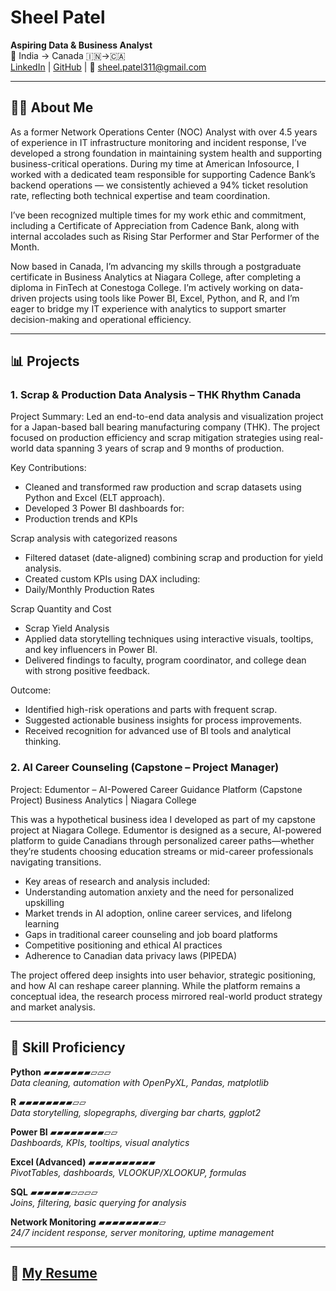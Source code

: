# Sheel Patel

**Aspiring Data & Business Analyst**  
📍 India → Canada 🇮🇳→🇨🇦  
[LinkedIn](https://www.linkedin.com/in/sheelp311) | [GitHub](https://github.com/sheel311) | 📧 sheel.patel311@gmail.com

---

## 👨‍💻 About Me  
As a former Network Operations Center (NOC) Analyst with over 4.5 years of experience in IT infrastructure monitoring and incident response, I’ve developed a strong foundation in maintaining system health and supporting business-critical operations. During my time at American Infosource, I worked with a dedicated team responsible for supporting Cadence Bank’s backend operations — we consistently achieved a 94% ticket resolution rate, reflecting both technical expertise and team coordination.

I’ve been recognized multiple times for my work ethic and commitment, including a Certificate of Appreciation from Cadence Bank, along with internal accolades such as Rising Star Performer and Star Performer of the Month.

Now based in Canada, I’m advancing my skills through a postgraduate certificate in Business Analytics at Niagara College, after completing a diploma in FinTech at Conestoga College. I’m actively working on data-driven projects using tools like Power BI, Excel, Python, and R, and I’m eager to bridge my IT experience with analytics to support smarter decision-making and operational efficiency.

---

## 📊 Projects  
### 1. Scrap & Production Data Analysis – THK Rhythm Canada
Project Summary:
Led an end-to-end data analysis and visualization project for a Japan-based ball bearing manufacturing company (THK). The project focused on production efficiency and scrap mitigation strategies using real-world data spanning 3 years of scrap and 9 months of production.

Key Contributions:

- Cleaned and transformed raw production and scrap datasets using Python and Excel (ELT approach).
-  Developed 3 Power BI dashboards for:
-  Production trends and KPIs

Scrap analysis with categorized reasons

- Filtered dataset (date-aligned) combining scrap and production for yield analysis.
- Created custom KPIs using DAX including:
- Daily/Monthly Production Rates

Scrap Quantity and Cost
- Scrap Yield Analysis
- Applied data storytelling techniques using interactive visuals, tooltips, and key influencers in Power BI.
- Delivered findings to faculty, program coordinator, and college dean with strong positive feedback.

Outcome:

- Identified high-risk operations and parts with frequent scrap.
- Suggested actionable business insights for process improvements.
- Received recognition for advanced use of BI tools and analytical thinking.



### 2. AI Career Counseling (Capstone – Project Manager)  
Project: Edumentor – AI-Powered Career Guidance Platform (Capstone Project)
Business Analytics | Niagara College

This was a hypothetical business idea I developed as part of my capstone project at Niagara College. Edumentor is designed as a secure, AI-powered platform to guide Canadians through personalized career paths—whether they’re students choosing education streams or mid-career professionals navigating transitions.

- Key areas of research and analysis included:
- Understanding automation anxiety and the need for personalized upskilling
- Market trends in AI adoption, online career services, and lifelong learning
- Gaps in traditional career counseling and job board platforms
- Competitive positioning and ethical AI practices
- Adherence to Canadian data privacy laws (PIPEDA)

The project offered deep insights into user behavior, strategic positioning, and how AI can reshape career planning. While the platform remains a conceptual idea, the research process mirrored real-world product strategy and market analysis.

---

## 🧠 Skill Proficiency

**Python** ▰▰▰▰▰▰▰▱▱▱  
*Data cleaning, automation with OpenPyXL, Pandas, matplotlib*

**R** ▰▰▰▰▰▰▰▰▱▱  
*Data storytelling, slopegraphs, diverging bar charts, ggplot2*

**Power BI** ▰▰▰▰▰▰▰▰▱▱  
*Dashboards, KPIs, tooltips, visual analytics*

**Excel (Advanced)** ▰▰▰▰▰▰▰▰▰▰  
*PivotTables, dashboards, VLOOKUP/XLOOKUP, formulas*

**SQL** ▰▰▰▰▰▰▱▱▱▱  
*Joins, filtering, basic querying for analysis*

**Network Monitoring** ▰▰▰▰▰▰▰▰▰▱  
*24/7 incident response, server monitoring, uptime management* 

---

## 📄 [My Resume](Sheel_Patel_Resume.pdf)

